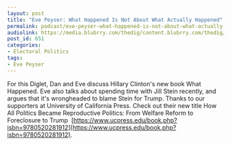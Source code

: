 ```yaml
---
layout: post
title: "Eve Peyser: What Happened Is Not About What Actually Happened"
permalink: podcast/eve-peyser-what-happened-is-not-about-what-actually-happened
audiolink: https://media.blubrry.com/thedig/content.blubrry.com/thedig/The_Dig_-_EP_50_-_Peyser.mp3
post_id: 651
categories: 
- Electoral Politics
tags: 
- Eve Peyser
---
```


For this Diglet, Dan and Eve discuss Hillary Clinton's new book What Happened. Eve also talks about spending time with Jill Stein recently, and argues that it's wrongheaded to blame Stein for Trump. Thanks to our supporters at University of California Press. Check out their new title How All Politics Became Reproductive Politics: From Welfare Reform to Foreclosure to Trump 
[https://www.ucpress.edu/book.php?isbn=9780520281912](https://www.ucpress.edu/book.php?isbn=9780520281912).